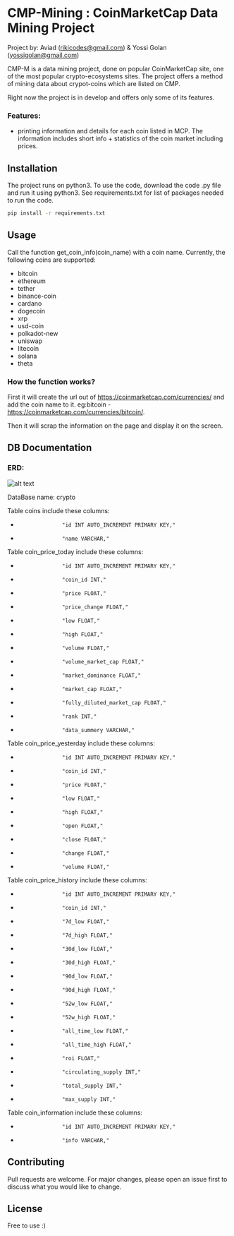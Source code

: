 # CMP-Mining : CoinMarketCap Data Mining Project
Project by: Aviad (rikicodes@gmail.com) & Yossi Golan (yossigolan@gmail.com)

CMP-M is a data mining project, done on popular CoinMarketCap site, one of the most popular crypto-ecosystems sites.
The project offers a method of mining data about crypot-coins which are listed on CMP.

Right now the project is in develop and offers only some of its features.

### Features:
- printing information and details for each coin listed in MCP. The information includes short info + statistics of the coin market including prices.

## Installation

The project runs on python3.
To use the code, download the code .py file and run it using python3.
See requirements.txt for list of packages needed to run the code.

```bash
pip install -r requirements.txt 
```

## Usage

Call the function get_coin_info(coin_name) with a coin name.
Currently, the following coins are supported:

- bitcoin
- ethereum
- tether
- binance-coin
- cardano
- dogecoin
- xrp
- usd-coin
- polkadot-new
- uniswap
- litecoin
- solana
- theta

### How the function works?

First it will create the url out of https://coinmarketcap.com/currencies/ and add the coin name to it. 
eg:bitcoin - https://coinmarketcap.com/currencies/bitcoin/.

Then it will scrap the information on the page and display it on the screen.

## DB Documentation

### ERD:

![alt text](https://github.com/yossigolan/data-mining-project/blob/yossi_branch/MiningProject%20.png?raw=true)

DataBase name: crypto

Table coins include these columns:
-                   "id INT AUTO_INCREMENT PRIMARY KEY," 
-                   "name VARCHAR,"
                   
Table coin_price_today include these columns:
-                   "id INT AUTO_INCREMENT PRIMARY KEY," 
-                   "coin_id INT," 
-                   "price FLOAT," 
-                   "price_change FLOAT," 
-                   "low FLOAT," 
-                   "high FLOAT," 
-                   "volume FLOAT," 
-                   "volume_market_cap FLOAT," 
-                   "market_dominance FLOAT," 
-                   "market_cap FLOAT," 
-                   "fully_diluted_market_cap FLOAT," 
-                   "rank INT," 
-                   "data_summery VARCHAR," 
                   
Table coin_price_yesterday include these columns:
-                   "id INT AUTO_INCREMENT PRIMARY KEY," 
-                   "coin_id INT," 
-                   "price FLOAT," 
-                   "low FLOAT," 
-                   "high FLOAT," 
-                   "open FLOAT," 
-                   "close FLOAT," 
-                   "change FLOAT," 
-                   "volume FLOAT,"              

Table coin_price_history include these columns:
-                   "id INT AUTO_INCREMENT PRIMARY KEY," 
-                   "coin_id INT," 
-                   "7d_low FLOAT," 
-                   "7d_high FLOAT," 
-                   "30d_low FLOAT," 
-                   "30d_high FLOAT," 
-                   "90d_low FLOAT," 
-                   "90d_high FLOAT," 
-                   "52w_low FLOAT," 
-                   "52w_high FLOAT," 
-                   "all_time_low FLOAT," 
-                   "all_time_high FLOAT," 
-                   "roi FLOAT," 
-                   "circulating_supply INT," 
-                   "total_supply INT," 
-                   "max_supply INT," 

Table coin_information include these columns:
-                   "id INT AUTO_INCREMENT PRIMARY KEY," 
-                   "info VARCHAR," 

## Contributing
Pull requests are welcome. For major changes, please open an issue first to discuss what you would like to change.


## License
Free to use :)
